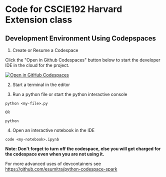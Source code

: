 # Code for CSCIE192 Harvard Extension class

## Development Environment Using Codepspaces


1. Create or Resume a Codespace

Click the "Open in Github Codespaces" button below to start the developer IDE in the cloud for the project.

[![Open in GitHub Codespaces](https://github.com/codespaces/badge.svg)](https://codespaces.new/msmrnv1/CSCIE192-2025-Spring?quickstart=1)



2. Start a terminal in the editor

3. Run a python file or start the python interactive console
```
python <my-file>.py

OR

python
```

4. Open an interactive notebook in the IDE
```
code <my-notebook>.ipynb
```
**Note: Don't forget to turn off the codespace, else you will get charged for the codespace even when you are not using it.**

For more advanced uses of devcontainers see https://github.com/esumitra/python-codespace-spark